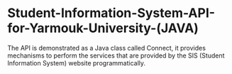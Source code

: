 # Student-Information-System-API-for-Yarmouk-University-(JAVA)
The API is demonstrated as a Java class called Connect, it provides mechanisms to perform the services that are provided by the SIS (Student Information System) website programmatically.
